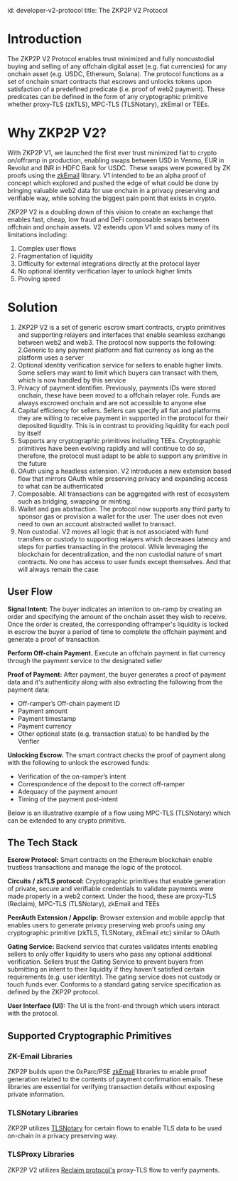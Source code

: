 id: developer-v2-protocol
title: The ZKP2P V2 Protocol

# Introduction

The ZKP2P V2 Protocol enables trust minimized and fully noncustodial buying and selling of any offchain digital asset (e.g. fiat currencies) for any onchain asset (e.g. USDC, Ethereum, Solana). The protocol functions as a set of onchain smart contracts that escrows and unlocks tokens upon satisfaction of a predefined predicate (i.e. proof of web2 payment). These predicates can be defined in the form of any cryptographic primitive whether proxy-TLS (zkTLS), MPC-TLS (TLSNotary), zkEmail or TEEs.

# Why ZKP2P V2?

With ZKP2P V1, we launched the first ever trust minimized fiat to crypto on/offramp in production, enabling swaps between USD in Venmo, EUR in Revolut and INR in HDFC Bank for USDC. These swaps were powered by ZK proofs using the [zkEmail](https://prove.email/) library. V1 intended to be an alpha proof of concept which explored and pushed the edge of what could be done by bringing valuable web2 data for use onchain in a privacy preserving and verifiable way, while solving the biggest pain point that exists in crypto.

ZKP2P V2 is a doubling down of this vision to create an exchange that enables fast, cheap, low fraud and DeFi composable swaps between offchain and onchain assets. V2 extends upon V1 and solves many of its limitations including:

1. Complex user flows
2. Fragmentation of liquidity
3. Difficulty for external integrations directly at the protocol layer
4. No optional identity verification layer to unlock higher limits
5. Proving speed

# Solution
1. ZKP2P V2 is a set of generic escrow smart contracts, crypto primitives and supporting relayers and interfaces that enable seamless exchange between web2 and web3. The protocol now supports the following:
2.Generic to any payment platform and fiat currency as long as the platform uses a server
3. Optional identity verification service for sellers to enable higher limits. Some sellers may want to limit which buyers can transact with them, which is now handled by this service
4. Privacy of payment identifier. Previously, payments IDs were stored onchain, these have been moved to a offchain relayer role. Funds are always escrowed onchain and are not accessible to anyone else
5. Capital efficiency for sellers. Sellers can specify all fiat and platforms they are willing to receive payment in supported in the protocol for their deposited liquidity. This is in contrast to providing liquidity for each pool by itself
6. Supports any cryptographic primitives including TEEs. Cryptographic primitives have been evolving rapidly and will continue to do so, therefore, the protocol must adapt to be able to support any primitive in the future
7. OAuth using a headless extension. V2 introduces a new extension based flow that mirrors OAuth while preserving privacy and expanding access to what can be authenticated
8. Composable. All transactions can be aggregated with rest of ecosystem such as bridging, swapping or minting.
9. Wallet and gas abstraction. The protocol now supports any third party to sponsor gas or provision a wallet for the user. The user does not even need to own an account abstracted wallet to transact.
10. Non custodial. V2 moves all logic that is not associated with fund transfers or custody to supporting relayers which decreases latency and steps for parties transacting in the protocol. While leveraging the blockchain for decentralization, and the non custodial nature of smart contracts. No one has access to user funds except themselves. And that will always remain the case

## User Flow
**Signal Intent:** The buyer indicates an intention to on-ramp by creating an order and specifying the amount of the onchain asset they wish to receive. Once the order is created, the corresponding offramper's liquidity is locked in escrow the buyer a period of time to complete the offchain payment and generate a proof of transaction.

**Perform Off-chain Payment.** Execute an offchain payment in fiat currency through the payment service to the designated seller

**Proof of Payment:** After payment, the buyer generates a proof of payment data and it's authenticity along with also extracting the following from the payment data:
- Off-ramper’s Off-chain payment ID
- Payment amount
- Payment timestamp
- Payment currency
- Other optional state (e.g. transaction status) to be handled by the Verifier

**Unlocking Escrow.** The smart contract checks the proof of payment along with the following to unlock the escrowed funds:
- Verification of the on-ramper’s intent
- Correspondence of the deposit to the correct off-ramper
- Adequacy of the payment amount
- Timing of the payment post-intent

Below is an illustrative example of a flow using MPC-TLS (TLSNotary) which can be extended to any crypto primitive.

## The Tech Stack
**Escrow Protocol:** Smart contracts on the Ethereum blockchain enable trustless transactions and manage the logic of the protocol.

**Circuits / zkTLS protocol:** Cryptographic primitives that enable generation of private, secure and verifiable credentials to validate payments were made properly in a web2 context. Under the hood, these are proxy-TLS (Reclaim), MPC-TLS (TLSNotary), zkEmail and TEEs

**PeerAuth Extension / Appclip:**  Browser extension and mobile appclip that enables users to generate privacy preserving web proofs using any cryptographic primitive (zkTLS, TLSNotary, zkEmail etc) similar to OAuth

**Gating Service:**  Backend service that curates validates intents enabling sellers to only offer liquidity to users who pass any optional additional verification. Sellers trust the Gating Service to prevent buyers from submitting an intent to their liquidity if they haven't satisfied certain requirements (e.g. user identity). The gating service does not custody or touch funds ever. Conforms to a standard gating service specification as defined by the ZKP2P protocol.

**User Interface (UI):** The UI is the front-end through which users interact with the protocol.

## Supported Cryptographic Primitives

### ZK-Email Libraries
ZKP2P builds upon the 0xParc/PSE [zkEmail](https://prove.email/) libraries to enable proof generation related to the contents of payment confirmation emails. These libraries are essential for verifying transaction details without exposing private information.

### TLSNotary Libraries
ZKP2P utilizes [TLSNotary](https://tlsnotary.org/) for certain flows to enable TLS data to be used on-chain in a privacy preserving way.

### TLSProxy Libraries
ZKP2P V2 utilizes [Reclaim protocol's](https://reclaimprotocol.org/) proxy-TLS flow to verify payments.


